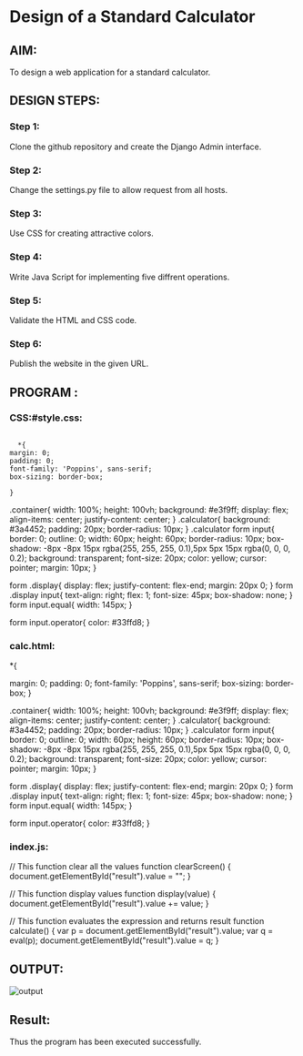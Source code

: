 # Design of a Standard Calculator

## AIM:

To design a web application for a standard calculator.

## DESIGN STEPS:

### Step 1:

Clone the github repository and create the Django Admin interface.
### Step 2:

Change the settings.py file to allow request from all hosts.
### Step 3:

Use CSS for creating attractive colors.
### Step 4:

Write Java Script for implementing five diffrent operations.
### Step 5:

Validate the HTML and CSS code.
### Step 6:

Publish the website in the given URL.

## PROGRAM :
### CSS:#style.css:
```

  *{
margin: 0;
padding: 0;
font-family: 'Poppins', sans-serif;
box-sizing: border-box;

}
```

.container{ width: 100%; height: 100vh; background: #e3f9ff; display: flex; align-items: center; justify-content: center; } .calculator{ background: #3a4452; padding: 20px; border-radius: 10px; } .calculator form input{ border: 0; outline: 0; width: 60px; height: 60px; border-radius: 10px; box-shadow: -8px -8px 15px rgba(255, 255, 255, 0.1),5px 5px 15px rgba(0, 0, 0, 0.2); background: transparent; font-size: 20px; color: yellow; cursor: pointer; margin: 10px; }

form .display{ display: flex; justify-content: flex-end; margin: 20px 0; } form .display input{ text-align: right; flex: 1; font-size: 45px; box-shadow: none; } form input.equal{ width: 145px; }

form input.operator{ color: #33ffd8; }

### calc.html:

*{

margin: 0; padding: 0; font-family: 'Poppins', sans-serif; box-sizing: border-box; }

.container{ width: 100%; height: 100vh; background: #e3f9ff; display: flex; align-items: center; justify-content: center; } .calculator{ background: #3a4452; padding: 20px; border-radius: 10px; } .calculator form input{ border: 0; outline: 0; width: 60px; height: 60px; border-radius: 10px; box-shadow: -8px -8px 15px rgba(255, 255, 255, 0.1),5px 5px 15px rgba(0, 0, 0, 0.2); background: transparent; font-size: 20px; color: yellow; cursor: pointer; margin: 10px; }

form .display{ display: flex; justify-content: flex-end; margin: 20px 0; } form .display input{ text-align: right; flex: 1; font-size: 45px; box-shadow: none; } form input.equal{ width: 145px; }

form input.operator{ color: #33ffd8; }

### index.js:

// This function clear all the values function clearScreen() { document.getElementById("result").value = ""; }

// This function display values function display(value) { document.getElementById("result").value += value; }

// This function evaluates the expression and returns result function calculate() { var p = document.getElementById("result").value; var q = eval(p); document.getElementById("result").value = q; }

## OUTPUT:
![output](https://github.com/gowriganeshns/standard-calculator/assets/147141136/5b619904-5939-46d3-993c-6d62a40d762e)

## Result:
Thus the program has been executed successfully.
